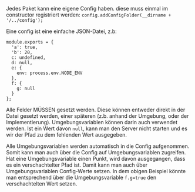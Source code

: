 Jedes Paket kann eine eigene Config haben. diese muss einmal im constructor registriert werden: 
`config.addConfigFolder(__dirname + '/../config');`

Eine config ist eine einfache JSON-Datei, z.b:
```
module.exports = {
  'a': true,
  'b': 20,
  c: undefined,
  d: null,
  e: {
    env: process.env.NODE_ENV
  },
  f: {
    g: null
  }
};
```


Alle Felder MÜSSEN gesetzt werden. Diese können entweder direkt in der Datei gesetzt werden, einer späteren (z.b. anhand der Umgebung, oder der Implementierung). Umgebungsvariablen können darin auch verwendet werden. 
Ist ein Wert davon `null`, kann man den Server nicht starten und es wir der Pfad zu dem fehlenden Wert ausgegeben.

Alle Umgebungsvariablen werden automatisch in die Config aufgenommen. Somit kann man auch über die Config auf Umgebungsvariablen zugreifen. Hat eine Umgebungsvariable einen Punkt, wird davon ausgegangen, dass es ein verschachtelter Pfad ist. Damit kann man auch über Umgebungsvariablen Config-Werte setzen. 
In dem obigen Beispiel könnte man entsprechend über die Umgebungsvariable `f.g=true` den verschachtelten Wert setzen.